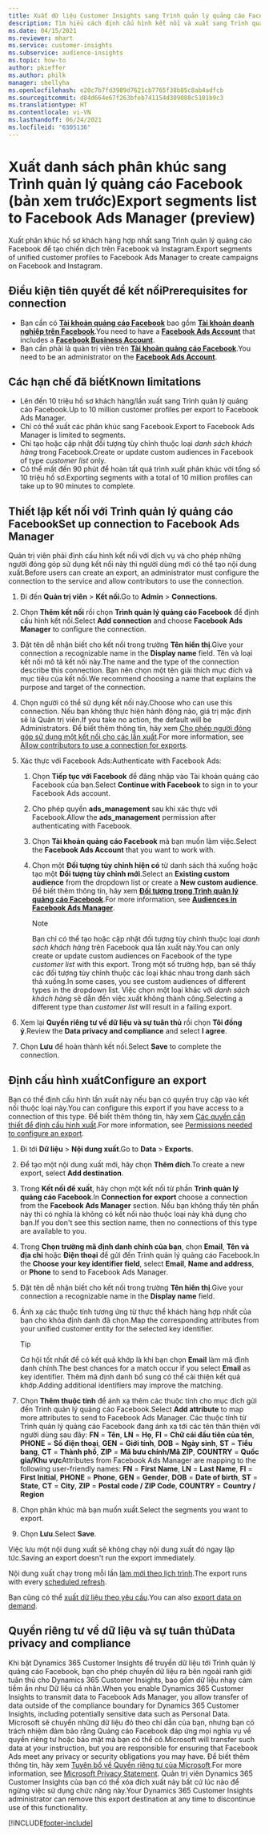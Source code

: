 ```yaml
---
title: Xuất dữ liệu Customer Insights sang Trình quản lý quảng cáo Facebook
description: Tìm hiểu cách định cấu hình kết nối và xuất sang Trình quản lý quảng cáo Facebook.
ms.date: 04/15/2021
ms.reviewer: mhart
ms.service: customer-insights
ms.subservice: audience-insights
ms.topic: how-to
author: pkieffer
ms.author: philk
manager: shellyha
ms.openlocfilehash: e20c7b7fd3989d7621cb7765f38b85c8ab4adfcb
ms.sourcegitcommit: d84d664e67f263bfeb741154d309088c5101b9c3
ms.translationtype: HT
ms.contentlocale: vi-VN
ms.lasthandoff: 06/24/2021
ms.locfileid: "6305136"
---
```

# <a name="export-segments-list-to-facebook-ads-manager-preview"></a><span data-ttu-id="07cd0-103">Xuất danh sách phân khúc sang Trình quản lý quảng cáo Facebook (bản xem trước)</span><span class="sxs-lookup"><span data-stu-id="07cd0-103">Export segments list to Facebook Ads Manager (preview)</span></span>

<span data-ttu-id="07cd0-104">Xuất phân khúc hồ sơ khách hàng hợp nhất sang Trình quản lý quảng cáo Facebook để tạo chiến dịch trên Facebook và Instagram.</span><span class="sxs-lookup"><span data-stu-id="07cd0-104">Export segments of unified customer profiles to Facebook Ads Manager to create campaigns on Facebook and Instagram.</span></span>

## <a name="prerequisites-for-connection"></a><span data-ttu-id="07cd0-105">Điều kiện tiên quyết để kết nối</span><span class="sxs-lookup"><span data-stu-id="07cd0-105">Prerequisites for connection</span></span>

- <span data-ttu-id="07cd0-106">Bạn cần có [**Tài khoản quảng cáo Facebook**](https://www.facebook.com/business/learn/lessons/step-by-step-ads-manager-account) bao gồm [**Tài khoản doanh nghiệp trên Facebook**](https://business.facebook.com/).</span><span class="sxs-lookup"><span data-stu-id="07cd0-106">You need to have a [**Facebook Ads Account**](https://www.facebook.com/business/learn/lessons/step-by-step-ads-manager-account) that includes a [**Facebook Business Account**](https://business.facebook.com/).</span></span>
- <span data-ttu-id="07cd0-107">Bạn cần phải là quản trị viên trên [**Tài khoản quảng cáo Facebook**](https://www.facebook.com/business/learn/lessons/step-by-step-ads-manager-account).</span><span class="sxs-lookup"><span data-stu-id="07cd0-107">You need to be an administrator on the [**Facebook Ads Account**](https://www.facebook.com/business/learn/lessons/step-by-step-ads-manager-account).</span></span>

## <a name="known-limitations"></a><span data-ttu-id="07cd0-108">Các hạn chế đã biết</span><span class="sxs-lookup"><span data-stu-id="07cd0-108">Known limitations</span></span>

- <span data-ttu-id="07cd0-109">Lên đến 10 triệu hồ sơ khách hàng/lần xuất sang Trình quản lý quảng cáo Facebook.</span><span class="sxs-lookup"><span data-stu-id="07cd0-109">Up to 10 million customer profiles per export to Facebook Ads Manager.</span></span>
- <span data-ttu-id="07cd0-110">Chỉ có thể xuất các phân khúc sang Facebook.</span><span class="sxs-lookup"><span data-stu-id="07cd0-110">Export to Facebook Ads Manager is limited to segments.</span></span>
- <span data-ttu-id="07cd0-111">Chỉ tạo hoặc cập nhật đối tượng tùy chỉnh thuộc loại *danh sách khách hàng* trong Facebook.</span><span class="sxs-lookup"><span data-stu-id="07cd0-111">Create or update custom audiences in Facebook of type *customer list* only.</span></span>
- <span data-ttu-id="07cd0-112">Có thể mất đến 90 phút để hoàn tất quá trình xuất phân khúc với tổng số 10 triệu hồ sơ.</span><span class="sxs-lookup"><span data-stu-id="07cd0-112">Exporting segments with a total of 10 million profiles can take up to 90 minutes to complete.</span></span>

## <a name="set-up-connection-to-facebook-ads-manager"></a><span data-ttu-id="07cd0-113">Thiết lập kết nối với Trình quản lý quảng cáo Facebook</span><span class="sxs-lookup"><span data-stu-id="07cd0-113">Set up connection to Facebook Ads Manager</span></span>

<span data-ttu-id="07cd0-114">Quản trị viên phải định cấu hình kết nối với dịch vụ và cho phép những người đóng góp sử dụng kết nối này thì người dùng mới có thể tạo nội dung xuất.</span><span class="sxs-lookup"><span data-stu-id="07cd0-114">Before users can create an export, an administrator must configure the connection to the service and allow contributors to use the connection.</span></span>

1. <span data-ttu-id="07cd0-115">Đi đến **Quản trị viên** > **Kết nối**.</span><span class="sxs-lookup"><span data-stu-id="07cd0-115">Go to **Admin** > **Connections**.</span></span>

1. <span data-ttu-id="07cd0-116">Chọn **Thêm kết nối** rồi chọn **Trình quản lý quảng cáo Facebook** để định cấu hình kết nối.</span><span class="sxs-lookup"><span data-stu-id="07cd0-116">Select **Add connection** and choose **Facebook Ads Manager** to configure the connection.</span></span>

1. <span data-ttu-id="07cd0-117">Đặt tên dễ nhận biết cho kết nối trong trường **Tên hiển thị**.</span><span class="sxs-lookup"><span data-stu-id="07cd0-117">Give your connection a recognizable name in the **Display name** field.</span></span> <span data-ttu-id="07cd0-118">Tên và loại kết nối mô tả kết nối này.</span><span class="sxs-lookup"><span data-stu-id="07cd0-118">The name and the type of the connection describe this connection.</span></span> <span data-ttu-id="07cd0-119">Bạn nên chọn một tên giải thích mục đích và mục tiêu của kết nối.</span><span class="sxs-lookup"><span data-stu-id="07cd0-119">We recommend choosing a name that explains the purpose and target of the connection.</span></span>

1. <span data-ttu-id="07cd0-120">Chọn người có thể sử dụng kết nối này.</span><span class="sxs-lookup"><span data-stu-id="07cd0-120">Choose who can use this connection.</span></span> <span data-ttu-id="07cd0-121">Nếu bạn không thực hiện hành động nào, giá trị mặc định sẽ là Quản trị viên.</span><span class="sxs-lookup"><span data-stu-id="07cd0-121">If you take no action, the default will be Administrators.</span></span> <span data-ttu-id="07cd0-122">Để biết thêm thông tin, hãy xem [Cho phép người đóng góp sử dụng một kết nối cho các lần xuất](connections.md#allow-contributors-to-use-a-connection-for-exports).</span><span class="sxs-lookup"><span data-stu-id="07cd0-122">For more information, see [Allow contributors to use a connection for exports](connections.md#allow-contributors-to-use-a-connection-for-exports).</span></span>

1. <span data-ttu-id="07cd0-123">Xác thực với Facebook Ads:</span><span class="sxs-lookup"><span data-stu-id="07cd0-123">Authenticate with Facebook Ads:</span></span> 

   1. <span data-ttu-id="07cd0-124">Chọn **Tiếp tục với Facebook** để đăng nhập vào Tài khoản quảng cáo Facebook của bạn.</span><span class="sxs-lookup"><span data-stu-id="07cd0-124">Select **Continue with Facebook** to sign in to your Facebook Ads account.</span></span>

   1. <span data-ttu-id="07cd0-125">Cho phép quyền **ads_management** sau khi xác thực với Facebook.</span><span class="sxs-lookup"><span data-stu-id="07cd0-125">Allow the **ads_management** permission after authenticating with Facebook.</span></span>

   1. <span data-ttu-id="07cd0-126">Chọn **Tài khoản quảng cáo Facebook** mà bạn muốn làm việc.</span><span class="sxs-lookup"><span data-stu-id="07cd0-126">Select the **Facebook Ads Account** that you want to work with.</span></span>

   1. <span data-ttu-id="07cd0-127">Chọn một **Đối tượng tùy chỉnh hiện có** từ danh sách thả xuống hoặc tạo một **Đối tượng tùy chỉnh mới**.</span><span class="sxs-lookup"><span data-stu-id="07cd0-127">Select an **Existing custom audience** from the dropdown list or create a **New custom audience**.</span></span> <span data-ttu-id="07cd0-128">Để biết thêm thông tin, hãy xem [**Đối tượng trong Trình quản lý quảng cáo Facebook**](https://www.facebook.com/business/help/744354708981227?id=2469097953376494).</span><span class="sxs-lookup"><span data-stu-id="07cd0-128">For more information, see [**Audiences in Facebook Ads Manager**](https://www.facebook.com/business/help/744354708981227?id=2469097953376494).</span></span>
      > [!NOTE]
      > <span data-ttu-id="07cd0-129">Bạn chỉ có thể tạo hoặc cập nhật đối tượng tùy chỉnh thuộc loại *danh sách khách hàng* trên Facebook qua lần xuất này.</span><span class="sxs-lookup"><span data-stu-id="07cd0-129">You can only create or update custom audiences on Facebook of the type *customer list* with this export.</span></span> <span data-ttu-id="07cd0-130">Trong một số trường hợp, bạn sẽ thấy các đối tượng tùy chỉnh thuộc các loại khác nhau trong danh sách thả xuống.</span><span class="sxs-lookup"><span data-stu-id="07cd0-130">In some cases, you see custom audiences of different types in the dropdown list.</span></span> <span data-ttu-id="07cd0-131">Việc chọn một loại khác với *danh sách khách hàng* sẽ dẫn đến việc xuất không thành công.</span><span class="sxs-lookup"><span data-stu-id="07cd0-131">Selecting a different type than *customer list* will result in a failing export.</span></span> 

1. <span data-ttu-id="07cd0-132">Xem lại **Quyền riêng tư về dữ liệu và sự tuân thủ** rồi chọn **Tôi đồng ý**.</span><span class="sxs-lookup"><span data-stu-id="07cd0-132">Review the **Data privacy and compliance** and select **I agree**.</span></span>

1. <span data-ttu-id="07cd0-133">Chọn **Lưu** để hoàn thành kết nối.</span><span class="sxs-lookup"><span data-stu-id="07cd0-133">Select **Save** to complete the connection.</span></span>

## <a name="configure-an-export"></a><span data-ttu-id="07cd0-134">Định cấu hình xuất</span><span class="sxs-lookup"><span data-stu-id="07cd0-134">Configure an export</span></span>

<span data-ttu-id="07cd0-135">Bạn có thể định cấu hình lần xuất này nếu bạn có quyền truy cập vào kết nối thuộc loại này.</span><span class="sxs-lookup"><span data-stu-id="07cd0-135">You can configure this export if you have access to a connection of this type.</span></span> <span data-ttu-id="07cd0-136">Để biết thêm thông tin, hãy xem [Các quyền cần thiết để định cấu hình xuất](export-destinations.md#set-up-a-new-export).</span><span class="sxs-lookup"><span data-stu-id="07cd0-136">For more information, see [Permissions needed to configure an export](export-destinations.md#set-up-a-new-export).</span></span>

1. <span data-ttu-id="07cd0-137">Đi tới **Dữ liệu** > **Nội dung xuất**.</span><span class="sxs-lookup"><span data-stu-id="07cd0-137">Go to **Data** > **Exports**.</span></span>

1. <span data-ttu-id="07cd0-138">Để tạo một nội dung xuất mới, hãy chọn **Thêm đích**.</span><span class="sxs-lookup"><span data-stu-id="07cd0-138">To create a new export, select **Add destination**.</span></span> 

1. <span data-ttu-id="07cd0-139">Trong **Kết nối để xuất**, hãy chọn một kết nối từ phần **Trình quản lý quảng cáo Facebook**.</span><span class="sxs-lookup"><span data-stu-id="07cd0-139">In **Connection for export** choose a connection from the **Facebook Ads Manager** section.</span></span> <span data-ttu-id="07cd0-140">Nếu bạn không thấy tên phần này thì có nghĩa là không có kết nối nào thuộc loại này khả dụng cho bạn.</span><span class="sxs-lookup"><span data-stu-id="07cd0-140">If you don't see this section name, then no connections of this type are available to you.</span></span>

1. <span data-ttu-id="07cd0-141">Trong **Chọn trường mã định danh chính của bạn**, chọn **Email**, **Tên và địa chỉ** hoặc **Điện thoại** để gửi đến Trình quản lý quảng cáo Facebook.</span><span class="sxs-lookup"><span data-stu-id="07cd0-141">In the **Choose your key identifier field**, select **Email**, **Name and address**, or **Phone** to send to Facebook Ads Manager.</span></span> 

1. <span data-ttu-id="07cd0-142">Đặt tên dễ nhận biết cho kết nối trong trường **Tên hiển thị**.</span><span class="sxs-lookup"><span data-stu-id="07cd0-142">Give your connection a recognizable name in the **Display name** field.</span></span>

1. <span data-ttu-id="07cd0-143">Ánh xạ các thuộc tính tương ứng từ thực thể khách hàng hợp nhất của bạn cho khóa định danh đã chọn.</span><span class="sxs-lookup"><span data-stu-id="07cd0-143">Map the corresponding attributes from your unified customer entity for the selected key identifier.</span></span>
   > [!TIP]
   > <span data-ttu-id="07cd0-144">Cơ hội tốt nhất để có kết quả khớp là khi bạn chọn **Email** làm mã định danh chính.</span><span class="sxs-lookup"><span data-stu-id="07cd0-144">The best chances for a match occur if you select **Email** as key identifier.</span></span> <span data-ttu-id="07cd0-145">Thêm mã định danh bổ sung có thể cải thiện kết quả khớp.</span><span class="sxs-lookup"><span data-stu-id="07cd0-145">Adding additional identifiers may improve the matching.</span></span>

1. <span data-ttu-id="07cd0-146">Chọn **Thêm thuộc tính** để ánh xạ thêm các thuộc tính cho mục đích gửi đến Trình quản lý quảng cáo Facebook.</span><span class="sxs-lookup"><span data-stu-id="07cd0-146">Select **Add attribute** to map more attributes to send to Facebook Ads Manager.</span></span> <span data-ttu-id="07cd0-147">Các thuộc tính từ Trình quản lý quảng cáo Facebook đang ánh xạ tới các tên thân thiện với người dùng sau đây: **FN** = **Tên**, **LN** = **Họ**, **FI** = **Chữ cái đầu tiên của tên**, **PHONE** = **Số điện thoại**, **GEN** = **Giới tính**, **DOB** = **Ngày sinh**, **ST** = **Tiểu bang**, **CT** = **Thành phố**, **ZIP** = **Mã bưu chính/Mã ZIP**, **COUNTRY** = **Quốc gia/Khu vực**</span><span class="sxs-lookup"><span data-stu-id="07cd0-147">Attributes from Facebook Ads Manager are mapping to the following user-friendly names: **FN** = **First Name**, **LN** = **Last Name**, **FI** = **First Initial**, **PHONE** = **Phone**, **GEN** = **Gender**, **DOB** = **Date of birth**, **ST** = **State**, **CT** = **City**, **ZIP** = **Postal code / ZIP Code**, **COUNTRY** = **Country / Region**</span></span>

1. <span data-ttu-id="07cd0-148">Chọn phân khúc mà bạn muốn xuất.</span><span class="sxs-lookup"><span data-stu-id="07cd0-148">Select the segments you want to export.</span></span>

1. <span data-ttu-id="07cd0-149">Chọn **Lưu**.</span><span class="sxs-lookup"><span data-stu-id="07cd0-149">Select **Save**.</span></span>

<span data-ttu-id="07cd0-150">Việc lưu một nội dung xuất sẽ không chạy nội dung xuất đó ngay lập tức.</span><span class="sxs-lookup"><span data-stu-id="07cd0-150">Saving an export doesn't run the export immediately.</span></span>

<span data-ttu-id="07cd0-151">Nội dung xuất chạy trong mỗi lần [làm mới theo lịch trình](system.md#schedule-tab).</span><span class="sxs-lookup"><span data-stu-id="07cd0-151">The export runs with every [scheduled refresh](system.md#schedule-tab).</span></span> 

<span data-ttu-id="07cd0-152">Bạn cũng có thể [xuất dữ liệu theo yêu cầu](export-destinations.md#run-exports-on-demand).</span><span class="sxs-lookup"><span data-stu-id="07cd0-152">You can also [export data on demand](export-destinations.md#run-exports-on-demand).</span></span> 

## <a name="data-privacy-and-compliance"></a><span data-ttu-id="07cd0-153">Quyền riêng tư về dữ liệu và sự tuân thủ</span><span class="sxs-lookup"><span data-stu-id="07cd0-153">Data privacy and compliance</span></span>

<span data-ttu-id="07cd0-154">Khi bật Dynamics 365 Customer Insights để truyền dữ liệu tới Trình quản lý quảng cáo Facebook, bạn cho phép chuyển dữ liệu ra bên ngoài ranh giới tuân thủ cho Dynamics 365 Customer Insights, bao gồm dữ liệu nhạy cảm tiềm ẩn như Dữ liệu cá nhân.</span><span class="sxs-lookup"><span data-stu-id="07cd0-154">When you enable Dynamics 365 Customer Insights to transmit data to Facebook Ads Manager, you allow transfer of data outside of the compliance boundary for Dynamics 365 Customer Insights, including potentially sensitive data such as Personal Data.</span></span> <span data-ttu-id="07cd0-155">Microsoft sẽ chuyển những dữ liệu đó theo chỉ dẫn của bạn, nhưng bạn có trách nhiệm đảm bảo rằng Quảng cáo Facebook đáp ứng mọi nghĩa vụ về quyền riêng tư hoặc bảo mật mà bạn có thể có.</span><span class="sxs-lookup"><span data-stu-id="07cd0-155">Microsoft will transfer such data at your instruction, but you are responsible for ensuring that Facebook Ads meet any privacy or security obligations you may have.</span></span> <span data-ttu-id="07cd0-156">Để biết thêm thông tin, hãy xem [Tuyên bố về Quyền riêng tư của Microsoft](https://go.microsoft.com/fwlink/?linkid=396732).</span><span class="sxs-lookup"><span data-stu-id="07cd0-156">For more information, see [Microsoft Privacy Statement](https://go.microsoft.com/fwlink/?linkid=396732).</span></span>
<span data-ttu-id="07cd0-157">Quản trị viên Dynamics 365 Customer Insights của bạn có thể xóa đích xuất này bất cứ lúc nào để ngừng việc sử dụng chức năng này.</span><span class="sxs-lookup"><span data-stu-id="07cd0-157">Your Dynamics 365 Customer Insights administrator can remove this export destination at any time to discontinue use of this functionality.</span></span>


[!INCLUDE[footer-include](../includes/footer-banner.md)]
